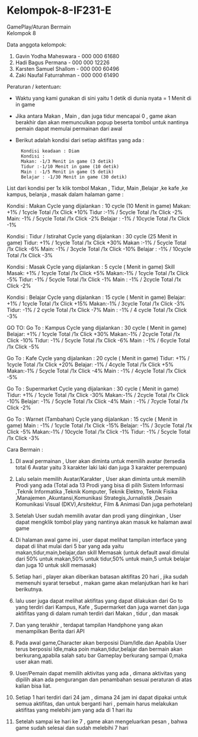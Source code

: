 # Kelompok-8-IF231-E

GamePlay/Aturan Bermain  
Kelompok 8


Data anggota kelompok:
1. Gavin Yodha Maheswara - 000 000 61680
2. Hadi Bagus Permana - 000 000 12226
3. Karsten Samuel Shallom - 000 000 60496
4. Zaki Naufal Faturrahman - 000 000 61490


Peraturan / ketentuan:
* Waktu yang kami gunakan di sini yaitu 1 detik di dunia nyata = 1 Menit di in game
* Jika antara Makan , Main , dan juga tidur mencapai 0 , game akan berakhir dan akan memunculkan popup beserta tombol untuk nantinya pemain dapat memulai permainan dari awal
* Berikut adalah kondisi dari setiap aktifitas yang ada :
        
        Kondisi keadaan : Diam
        Kondisi :
        Makan: -1/3 Menit in game (3 detik)
        Tidur :-1/10 Menit in game (10 detik)
        Main : -1/5 Menit in game (5 detik)
        Belajar : -1/30 Menit in game (30 detik)

List dari kondisi per 1x klik tombol Makan , Tidur, Main ,Belajar ,ke kafe ,ke kampus, belanja , masak   dalam halaman game  :



Kondisi : Makan
Cycle yang dijalankan : 10 cycle (10 Menit in game)
Makan: +1% / 1cycle Total /1x Click +10%
Tidur :-1% / 5cycle Total /1x Click -2%
Main: -1% / 5cycle Total /1x Click -2%
Belajar : -1% / 10cycle Total /1x Click -1%

Kondisi : Tidur / Istirahat
Cycle yang dijalankan : 30 cycle (25 Menit in game)
Tidur: +1% / 1cycle Total /1x Click +30%
Makan :-1% / 5cycle Total /1x Click -6%
Main: -1% / 3cycle Total /1x Click -10%
Belajar : -1% / 10cycle Total /1x Click -3%

Kondisi : Masak
Cycle yang dijalankan : 5 cycle ( Menit in game)
Skill Masak: +1% / 1cycle Total /1x Click +5%
Makan:-1% / 1cycle Total /1x Click -5%
Tidur: -1% / 5cycle Total /1x Click -1%
Main : -1% / 2cycle Total /1x Click -2%

Kondisi : Belajar
Cycle yang dijalankan : 15 cycle ( Menit in game)
Belajar: +1% / 1cycle Total /1x Click +15%
Makan:-1% / 3cycle Total /1x Click -3%
Tidur: -1% / 2 cycle Total /1x Click -7%
Main : -1% / 4 cycle Total /1x Click -3%


GO TO:
Go To : Kampus
Cycle yang dijalankan : 30 cycle ( Menit in game)
Belajar: +1% / 1cycle Total /1x Click +30%
Makan:-1% / 2cycle Total /1x Click -10%
Tidur: -1% / 5cycle Total /1x Click -6%
Main : -1% / 6cycle Total /1x Click -5%

Go To : Kafe
Cycle yang dijalankan : 20 cycle ( Menit in game)
Tidur: +1% / 1cycle Total /1x Click +20%
Belajar: -1% / 4cycle Total /1x Click +5%
Makan:-1% / 5cycle Total /1x Click -4%
Main : -1% / 4cycle Total /1x Click -5%

Go To : Supermarket
Cycle yang dijalankan : 30 cycle ( Menit in game)
Tidur: +1% / 1cycle Total /1x Click -30%
Makan:-1% / 2cycle Total /1x Click -10%
Belajar: -1% / 5cycle Total /1x Click -4%
Main : -1% / 7cycle Total /1x Click -2%
    
Go To : Warnet (Tambahan)
Cycle yang dijalankan : 15 cycle ( Menit in game)
Main : -1% / 1cycle Total /1x Click -15%
Belajar: -1% / 3cycle Total /1x Click -5%
Makan:-1% / 10cycle Total /1x Click -1%
Tidur: -1% / 5cycle Total /1x Click -3%


Cara Bermain :


1. DI awal permainan , User akan diminta untuk memilih avatar (tersedia total 6 Avatar yaitu 3 karakter laki laki dan juga 3 karakter perempuan)


2. Lalu selain memilih Avatar/Karakter , User akan diminta untuk memilih Prodi yang ada (Total ada 13 Prodi yang bisa di pilih Sistem Informasi ,Teknik Informatika ,Teknik Komputer, Teknik Elektro, Teknik Fisika ,Manajemen ,Akuntansi,Komunikasi Strategis,Jurnalistik ,Desain Komunikasi Visual (DKV),Arsitektur, Film & Animasi Dan juga perhotelan)


3. Setelah User sudah memilih avatar dan prodi yang diinginkan , User dapat mengklik tombol play yang nantinya akan masuk ke halaman awal game 


4. Di halaman awal game ini , user dapat melihat tampilan interface yang dapat di lihat mulai dari 5 bar yang ada yaitu makan,tidur,main,belajar,dan skill Memasak (untuk default awal dimulai dari 50% untuk makan,50% untuk tidur,50% untuk main,5 untuk belajar dan juga 10 untuk skill memasak) 


5. Setiap hari , player akan diberikan batasan aktifitas 20 hari , jika sudah memenuhi syarat tersebut , makan game akan melanjutkan hari ke hari berikutnya.


6. lalu user juga dapat melihat aktifitas yang dapat dilakukan dari Go to yang terdiri dari Kampus, Kafe , Supermarket dan juga warnet dan juga aktifitas yang di dalam rumah terdiri dari Makan , tidur , dan masak


7. Dan yang terakhir , terdapat tampilan Handphone yang akan menampilkan Berita dari API 


8. Pada awal game,Character akan berposisi Diam/Idle.dan Apabila User terus berposisi Idle,maka poin makan,tidur,belajar dan bermain akan berkurang,apabila salah satu bar Gameplay berkurang sampai 0,maka user akan mati.


9. User/Pemain dapat memilih aktivitas yang ada , dimana aktivitas yang dipilih akan ada pengurangan dan penambahan sesuai peraturan di atas kalian bisa liat.


10. Setiap 1 hari terdiri dari 24 jam , dimana 24 jam ini dapat dipakai untuk semua aktifitas, dan untuk berganti hari , pemain harus melakukan aktifitas yang melebihi jam yang ada di 1 hari itu


11. Setelah sampai ke hari ke 7 , game akan mengeluarkan pesan , bahwa game sudah selesai dan sudah melebihi 7 hari
